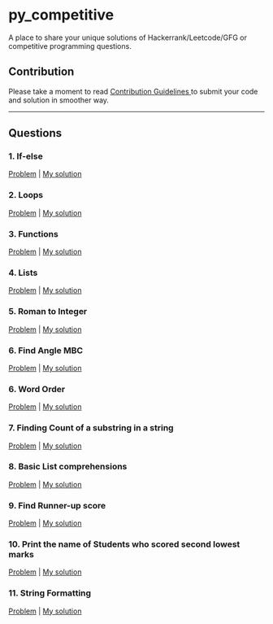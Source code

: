 # py_competitive

A place to share your unique solutions of Hackerrank/Leetcode/GFG or competitive programming questions.

## Contribution

Please take a moment to read <a href='./CONTRIBUTING.md'> Contribution Guidelines </a> to submit your code and solution in smoother way.

---

## Questions

### 1. If-else

[Problem](https://www.hackerrank.com/challenges/py-if-else/problem) | <a href='./if_else.py'> My solution </a>

### 2. Loops

[Problem](https://www.hackerrank.com/challenges/python-loops/problem) | <a href='./loops.py'> My solution </a>

### 3. Functions

[Problem](https://www.hackerrank.com/challenges/write-a-function/problem) | <a href='/functions.py'> My solution </a>

### 4. Lists

[Problem](https://www.hackerrank.com/challenges/python-lists/problem) | <a href='/lists.py'> My solution </a>

### 5. Roman to Integer

[Problem](https://leetcode.com/problems/roman-to-integer/) | <a href='/roman_to_integer.py'> My solution </a>

### 6. Find Angle MBC

[Problem](https://www.hackerrank.com/challenges/find-angle/problem) | <a href='/find_angle_MBC.py'> My solution </a>

### 6. Word Order

[Problem](https://www.hackerrank.com/challenges/word-order/problem) | <a href='/word_order.py'> My solution </a>

### 7. Finding Count of a substring in a string

[Problem](https://www.hackerrank.com/challenges/find-a-string/problem) | <a href='/finding_a_substring_in_string.py'> My solution </a>

### 8. Basic List comprehensions

[Problem](https://www.hackerrank.com/challenges/list-comprehensions/problem) | <a href='/basic_List_comprehension.py'> My solution </a>

### 9. Find Runner-up score

[Problem](https://www.hackerrank.com/challenges/find-second-maximum-number-in-a-list/problem) | <a href='/find_second_largest_number.py'> My solution </a>

### 10. Print the name of Students who scored second lowest marks

[Problem](https://www.hackerrank.com/challenges/nested-list/problem) | <a href="/Print_the_name_of_student_with_second_lowest_grade.py"> My solution </a>

### 11. String Formatting

[Problem](https://www.hackerrank.com/challenges/python-string-formatting/problem?isFullScreen=true&h_r=next-challenge&h_v=zen) | <a href="/String_formatting.py"> My solution </a>
